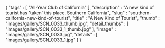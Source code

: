 {
  "tags" : [
              "All-Year Club of California"
            ],
  "description" : "A new kind of tourist has 'taken' this place. Southern California",
  "slug" : "southern-california-new-kind-of-tourist",
  "title" : "A New Kind of Tourist",
  "thumb" : "images/gallery/SCN_0033_thumb.jpg",
  "detail_thumbs" : [
                       "images/gallery/SCN_0033_1_thumb.jpg"
                     ],
  "image" : "images/gallery/SCN_0033.jpg",
  "details" : [
                 "images/gallery/SCN_0033_1.jpg"
               ]
}
